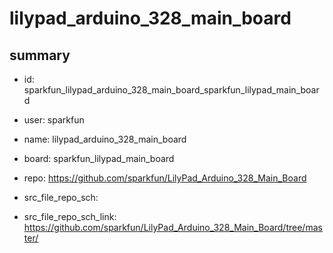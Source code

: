 # lilypad_arduino_328_main_board
 
## summary 
* id: sparkfun_lilypad_arduino_328_main_board_sparkfun_lilypad_main_board
* user: sparkfun
* name: lilypad_arduino_328_main_board
* board: sparkfun_lilypad_main_board
* repo: https://github.com/sparkfun/LilyPad_Arduino_328_Main_Board



* src_file_repo_sch: 
* src_file_repo_sch_link: https://github.com/sparkfun/LilyPad_Arduino_328_Main_Board/tree/master/





